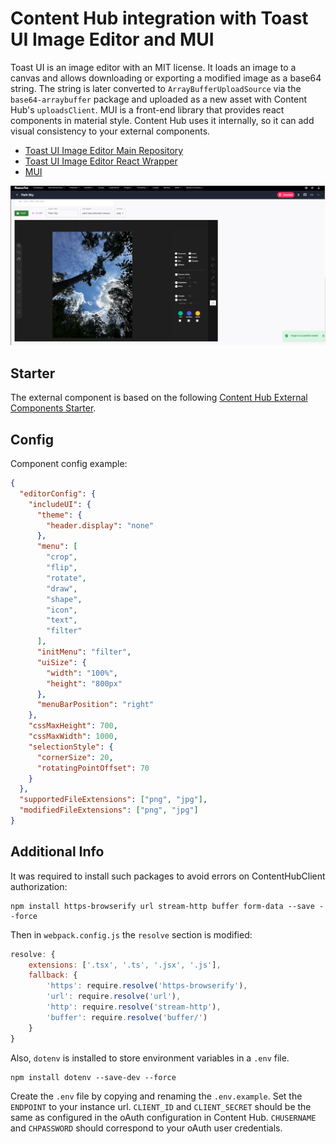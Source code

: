 # Content Hub integration with Toast UI Image Editor and MUI

Toast UI is an image editor with an MIT license. It loads an image to a canvas and allows downloading or exporting a modified image as a base64 string. The string is later converted to `ArrayBufferUploadSource` via the `base64-arraybuffer` package and uploaded as a new asset with Content Hub's `uploadsClient`.
MUI is a front-end library that provides react components in material style. Content Hub uses it internally, so it can add visual consistency to your external components.

- [Toast UI Image Editor Main Repository](https://github.com/nhn/tui.image-editor?tab=readme-ov-file)
- [Toast UI Image Editor React Wrapper](https://github.com/nhn/tui.image-editor/tree/master/apps/react-image-editor)
- [MUI](https://mui.com/)

![Toast UI Image Editor](image.png)

## Starter

The external component is based on the following [Content Hub External Components Starter](https://github.com/nvadera-sc/content-hub-external-components-starter).

## Config

Component config example:

```json
{
  "editorConfig": {
    "includeUI": {
      "theme": {
        "header.display": "none"
      },
      "menu": [
        "crop",
        "flip",
        "rotate",
        "draw",
        "shape",
        "icon",
        "text",
        "filter"
      ],
      "initMenu": "filter",
      "uiSize": {
        "width": "100%",
        "height": "800px"
      },
      "menuBarPosition": "right"
    },
    "cssMaxHeight": 700,
    "cssMaxWidth": 1000,
    "selectionStyle": {
      "cornerSize": 20,
      "rotatingPointOffset": 70
    }
  },
  "supportedFileExtensions": ["png", "jpg"],
  "modifiedFileExtensions": ["png", "jpg"]
}
```

## Additional Info

It was required to install such packages to avoid errors on ContentHubClient authorization:

```
npm install https-browserify url stream-http buffer form-data --save --force
```

Then in `webpack.config.js` the `resolve` section is modified:

```js
resolve: {
    extensions: ['.tsx', '.ts', '.jsx', '.js'],
    fallback: {
        'https': require.resolve('https-browserify'),
        'url': require.resolve('url'),
        'http': require.resolve('stream-http'),
        'buffer': require.resolve('buffer/')
    }
}
```

Also, `dotenv` is installed to store environment variables in a `.env` file.

```
npm install dotenv --save-dev --force
```

Create the `.env` file by copying and renaming the `.env.example`.
Set the `ENDPOINT` to your instance url.
`CLIENT_ID` and `CLIENT_SECRET` should be the same as configured in the oAuth configuration in Content Hub.
`CHUSERNAME` and `CHPASSWORD` should correspond to your oAuth user credentials.
